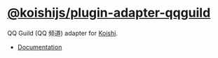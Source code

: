 # [@koishijs/plugin-adapter-qqguild](https://koishi.chat/plugins/adapter/qqguild.html)

QQ Guild (QQ 频道) adapter for [Koishi](https://koishi.chat).

- [Documentation](https://koishi.chat/plugins/adapter/qqguild.html)
